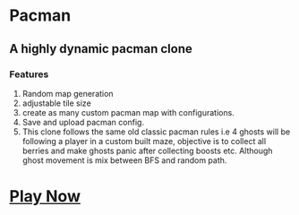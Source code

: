 # Pacman

## A highly dynamic pacman clone

### Features

1. Random map generation
2. adjustable tile size
3. create as many custom pacman map with configurations.
4. Save and upload pacman config.
5. This clone follows the same old classic pacman rules i.e 4 ghosts will be following a player in a custom built maze, objective is to collect all berries and make ghosts panic after collecting boosts etc. Although ghost movement is mix between BFS and random path.

# <a href="https://mukul47.github.io/pacman-improved/index.html">Play Now</a>
